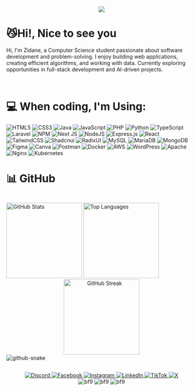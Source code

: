 <!--
**zidaneelfasya/zidaneelfasya** is a ✨ _special_ ✨ repository because its `README.md` (this file) appears on your GitHub profile.

Here are some ideas to get you started:

- 🔭 I’m currently working on ...
- 🌱 I’m currently learning ...
- 👯 I’m looking to collaborate on ...
- 🤔 I’m looking for help with ...
- 💬 Ask me about ...
- 📫 How to reach me: ...
- 😄 Pronouns: ...
- ⚡ Fun fact: ...
-->





<div align="center">
  <img src="https://github.com/user-attachments/assets/fb0925f7-f290-4cdf-b3cf-737d42ee9f96" />
</div>

# 😼Hi!, Nice to see you
Hi, I'm Zidane, a Computer Science student passionate about software development and problem-solving.  I enjoy building web applications, creating efficient algorithms, and working with data. Currently exploring opportunities in full-stack development and AI-driven projects.

<br>





# 💻 When coding, I'm Using:
![HTML5](https://img.shields.io/badge/html5-%23E34F26.svg?style=for-the-badge&logo=html5&logoColor=white) 
![CSS3](https://img.shields.io/badge/css3-%231572B6.svg?style=for-the-badge&logo=css3&logoColor=white) 
![Java](https://img.shields.io/badge/java-%23ED8B00.svg?style=for-the-badge&logo=openjdk&logoColor=white) 
![JavaScript](https://img.shields.io/badge/javascript-%23323330.svg?style=for-the-badge&logo=javascript&logoColor=%23F7DF1E) 
![PHP](https://img.shields.io/badge/php-%23777BB4.svg?style=for-the-badge&logo=php&logoColor=white) 
![Python](https://img.shields.io/badge/python-3670A0?style=for-the-badge&logo=python&logoColor=ffdd54) 
![TypeScript](https://img.shields.io/badge/typescript-%23007ACC.svg?style=for-the-badge&logo=typescript&logoColor=white) 
![Laravel](https://img.shields.io/badge/laravel-%23FF2D20.svg?style=for-the-badge&logo=laravel&logoColor=white) 
![NPM](https://img.shields.io/badge/NPM-%23CB3837.svg?style=for-the-badge&logo=npm&logoColor=white) 
![Next JS](https://img.shields.io/badge/Next-black?style=for-the-badge&logo=next.js&logoColor=white)
![NodeJS](https://img.shields.io/badge/node.js-6DA55F?style=for-the-badge&logo=node.js&logoColor=white)
![Express.js](https://img.shields.io/badge/express.js-%23404d59.svg?style=for-the-badge&logo=express&logoColor=%2361DAFB) 
![React](https://img.shields.io/badge/react-%2320232a.svg?style=for-the-badge&logo=react&logoColor=%2361DAFB) 
![TailwindCSS](https://img.shields.io/badge/tailwindcss-%2338B2AC.svg?style=for-the-badge&logo=tailwind-css&logoColor=white) 
![Shadcnui](https://img.shields.io/badge/shadcnui-000000?style=for-the-badge&logo=react&logoColor=white)
![RadixUI](https://img.shields.io/badge/RadixUI-161618?style=for-the-badge&logo=radixui&logoColor=white)
![MySQL](https://img.shields.io/badge/mysql-4479A1.svg?style=for-the-badge&logo=mysql&logoColor=white) 
![MariaDB](https://img.shields.io/badge/MariaDB-003545?style=for-the-badge&logo=mariadb&logoColor=white) 
![MongoDB](https://img.shields.io/badge/MongoDB-%234ea94b.svg?style=for-the-badge&logo=mongodb&logoColor=white) 
![Figma](https://img.shields.io/badge/figma-%23F24E1E.svg?style=for-the-badge&logo=figma&logoColor=white) 
![Canva](https://img.shields.io/badge/Canva-%2300C4CC.svg?style=for-the-badge&logo=Canva&logoColor=white) 
![Postman](https://img.shields.io/badge/Postman-FF6C37?style=for-the-badge&logo=postman&logoColor=white) 
![Docker](https://img.shields.io/badge/docker-%230db7ed.svg?style=for-the-badge&logo=docker&logoColor=white)
![AWS](https://img.shields.io/badge/AWS-%23FF9900.svg?style=for-the-badge&logo=amazon-aws&logoColor=white)
![WordPress](https://img.shields.io/badge/WordPress-%23117AC9.svg?style=for-the-badge&logo=WordPress&logoColor=white) 
![Apache](https://img.shields.io/badge/apache-%23D42029.svg?style=for-the-badge&logo=apache&logoColor=white) 
![Nginx](https://img.shields.io/badge/nginx-%23009639.svg?style=for-the-badge&logo=nginx&logoColor=white) 
![Kubernetes](https://img.shields.io/badge/kubernetes-%23326ce5.svg?style=for-the-badge&logo=kubernetes&logoColor=white)


# 📊 GitHub



<br>


<div>
   <img src="https://github-readme-stats.vercel.app/api?username=zidaneelfasya&theme=radical&hide_border=false&include_all_commits=false&count_private=false&rank_icon=github" alt="GitHub Stats" height="200px" />
   <img src="https://github-readme-stats.vercel.app/api/top-langs/?username=zidaneelfasya&theme=radical&hide_border=false&include_all_commits=false&count_private=false&layout=compact" alt="Top Languages" height="200px" />
</div>
<div align="center">
   <img src="https://streak-stats.demolab.com?user=zidaneelfasya&theme=radical" alt="GitHub Streak" height="200px" />
</div>


<picture>
  <source media="(prefers-color-scheme: dark)" srcset="https://raw.githubusercontent.com/zidaneelfasya/zidaneelfasya/output/github-snake-dark.svg" />
  <source media="(prefers-color-scheme: light)" srcset="https://raw.githubusercontent.com/zidaneelfasya/zidaneelfasya/output/github-snake.svg" />
  <img alt="github-snake" src="https://raw.githubusercontent.com/tobiasmeyhoefer/tobiasmeyhoefer/output/github-snake.svg" />
</picture>


## 

<div align="center">
  <a href="https://discord.gg/zidaneelfasya">
    <img src="https://img.shields.io/badge/Discord-%237289DA.svg?logo=discord&logoColor=white" alt="Discord">
  </a>
  <a href="https://facebook.com/zidaneelfasya">
    <img src="https://img.shields.io/badge/Facebook-%231877F2.svg?logo=Facebook&logoColor=white" alt="Facebook">
  </a>
  <a href="https://instagram.com/zidaneelfasyaa">
    <img src="https://img.shields.io/badge/Instagram-%23E4405F.svg?logo=Instagram&logoColor=white" alt="Instagram">
  </a>
  <a href="https://linkedin.com/in/zidaneelfasya">
    <img src="https://img.shields.io/badge/LinkedIn-%230077B5.svg?logo=linkedin&logoColor=white" alt="LinkedIn">
  </a>
  <a href="https://tiktok.com/@zidaneelfasya">
    <img src="https://img.shields.io/badge/TikTok-%23000000.svg?logo=TikTok&logoColor=white" alt="TikTok">
  </a>
  <a href="https://x.com/zidaneelfasya">
    <img src="https://img.shields.io/badge/X-black.svg?logo=X&logoColor=white" alt="X">
  </a>
</div>

<div align="center">
  <img src="https://github.com/user-attachments/assets/bcfc9a3d-59fe-4299-88a7-01c42d9ee2a8" alt="bf9" />
  <img src="https://github.com/user-attachments/assets/bcfc9a3d-59fe-4299-88a7-01c42d9ee2a8" alt="bf9" />
  <img src="https://github.com/user-attachments/assets/bcfc9a3d-59fe-4299-88a7-01c42d9ee2a8" alt="bf9" />
</div>
